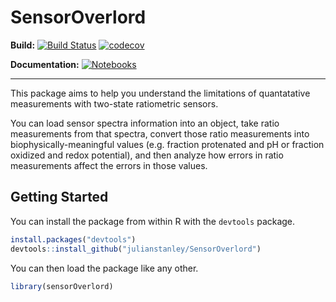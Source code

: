 # SensorOverlord

**Build:**
[![Build Status](https://travis-ci.org/julianstanley/SensorOverlord.svg?branch=master)](https://travis-ci.org/julianstanley/SensorOverlord)
[![codecov](https://codecov.io/gh/julianstanley/SensorOverlord/branch/master/graph/badge.svg)](https://codecov.io/gh/julianstanley/SensorOverlord)

**Documentation:**
[![Notebooks](https://img.shields.io/badge/Jupyter%20Notebooks-Interactive%20Package%20Guide-green.svg)](https://github.com/julianstanley/SensorOverlord_Notebooks)

---------------------


This package aims to help you understand the limitations of quantatative measurements with two-state ratiometric sensors. 

You can load sensor spectra information into an object, take ratio measurements from that spectra, convert those ratio measurements into biophysically-meaningful values (e.g. fraction protenated and pH or fraction oxidized and redox potential), and then analyze how errors in ratio measurements affect the errors in those values. 

## Getting Started

You can install the package from within R with the `devtools` package. 

``` r
install.packages("devtools")
devtools::install_github("julianstanley/SensorOverlord")
```

You can then load the package like any other.

```r
library(sensorOverlord)
```


